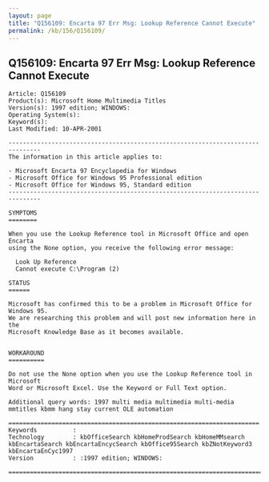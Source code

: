 ```yaml
---
layout: page
title: "Q156109: Encarta 97 Err Msg: Lookup Reference Cannot Execute"
permalink: /kb/156/Q156109/
---
```


## Q156109: Encarta 97 Err Msg: Lookup Reference Cannot Execute

	Article: Q156109
	Product(s): Microsoft Home Multimedia Titles
	Version(s): 1997 edition; WINDOWS:
	Operating System(s): 
	Keyword(s): 
	Last Modified: 10-APR-2001
	
	-------------------------------------------------------------------------------
	The information in this article applies to:
	
	- Microsoft Encarta 97 Encyclopedia for Windows 
	- Microsoft Office for Windows 95 Professional edition 
	- Microsoft Office for Windows 95, Standard edition 
	-------------------------------------------------------------------------------
	
	SYMPTOMS
	========
	
	When you use the Lookup Reference tool in Microsoft Office and open Encarta
	using the None option, you receive the following error message:
	
	  Look Up Reference
	  Cannot execute C:\Program (2)
	
	STATUS
	======
	
	Microsoft has confirmed this to be a problem in Microsoft Office for Windows 95.
	We are researching this problem and will post new information here in the
	Microsoft Knowledge Base as it becomes available.
	
	
	WORKAROUND
	==========
	
	Do not use the None option when you use the Lookup Reference tool in Microsoft
	Word or Microsoft Excel. Use the Keyword or Full Text option.
	
	Additional query words: 1997 multi media multimedia multi-media mmtitles kbmm hang stay current OLE automation
	
	======================================================================
	Keywords          :  
	Technology        : kbOfficeSearch kbHomeProdSearch kbHomeMMsearch kbEncartaSearch kbEncartaEncycSearch kbOffice95Search kbZNotKeyword3 kbEncartaEnCyc1997
	Version           : :1997 edition; WINDOWS:
	
	=============================================================================
	
